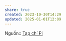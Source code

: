 ```yaml
---
share: true
created: 2023-10-30T14:29
updated: 2025-01-01T12:09
---
```


Nguồn:: [Tạp chí Pi](https://pi.edu.vn/detail-news/bon-the-gioi-ao-va-mot-the-560.html)